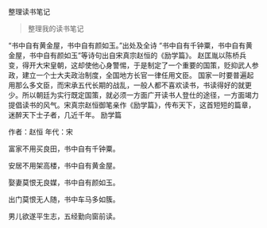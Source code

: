 整理读书笔记

> 整理我的读书笔记

“书中自有黄金屋，书中自有颜如玉。”出处及全诗
“书中自有千钟粟，书中自有黄金屋，书中自有颜如玉”等诗句出自宋真宗赵恒的《励学篇》。 赵匡胤以陈桥兵变，得开大宋皇朝，这却使他心身警惕，于是制定了一个重要的国策，贬抑武人参政，建立一个士大夫政治制度，全国地方长官一律任用文臣。 国家一时要普遍起用那么多文臣，而宋承五代长期的战乱，一般人都不喜欢读书，书读得好的就更少。所以朝廷为实行既定国策，就必须一方面广开读书人登仕的途径，一方面竭力提倡读书的风气。宋真宗赵恒御笔亲作《励学篇》，传布天下，这首短短的篇章，迷醉天下士子者，几近千年。
励学篇

作者：赵恒 年代：宋

富家不用买良田，书中自有千钟粟。

安居不用架高楼，书中自有黄金屋。

娶妻莫恨无良媒，书中自有颜如玉。

出门莫恨无人随，书中车马多如簇。

男儿欲遂平生志，五经勤向窗前读。
